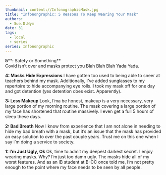 ```yaml
---
thumbnail: content://InfonographicMask.jpg
title: "Infonongraphic: 5 Reasons To Keep Wearing Your Mask"
authors:
  - Sue.D.Nym
date: 31
tags:
  - local
  - series
series: Infonongraphic
---
```


**5****: Safety or Something**\
Covid isn’t over and masks protect you Blah Blah Blah Yada Yada.

**4: Masks Hide Expressions**
I have gotten too used to being able to sneer at teachers behind my mask. Additionally, I’ve added sunglasses to my repertoire to hide accompanying eye rolls. I took my mask off for one day and got detention (yes detention does exist. Apparently).

**3: Less Makeup**
Look, I’ma be honest, makeup is a very necessary, very large portion of my morning routine. The mask covering a large portion of my face has shortened that routine massively. I even get a full 5 hours of sleep these days.

**2: Bad Breath**
Now I know from experience that I am not alone in needing to hide my bad breath with a mask, but it’s an issue that the mask has provided an easy solution to over the past couple years. Trust me on this one when I say I’m doing a service to society.

**1: I’m Just Ugly, Ok**
Ok, time to admit my deepest darkest secret. I enjoy wearing masks. Why? I’m just too damn ugly. The masks hide all of my worst features. And as an IB student at B-CC once told me, I’m not pretty enough to the point where my face needs to be seen by all people.